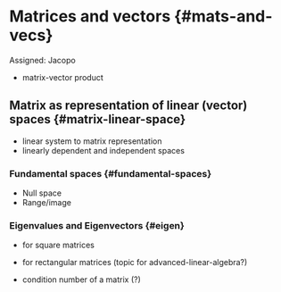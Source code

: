 # Matrices and vectors {#mats-and-vecs}

Assigned: Jacopo

- matrix-vector product

## Matrix as representation of linear (vector) spaces {#matrix-linear-space}

- linear system to matrix representation
- linearly dependent and independent spaces

### Fundamental spaces {#fundamental-spaces}

- Null space
- Range/image

### Eigenvalues and Eigenvectors {#eigen}

- for square matrices
- for rectangular matrices (topic for advanced-linear-algebra?)

- condition number of a matrix (?)
